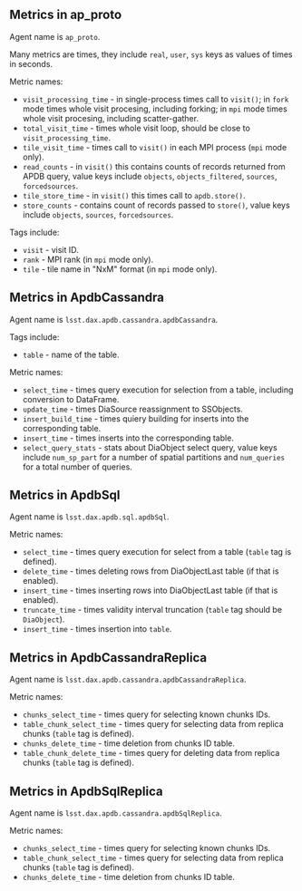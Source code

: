 Metrics in ap_proto
-------------------

Agent name is `ap_proto`.

Many metrics are times, they include `real`, `user`, `sys` keys as values of times in seconds.

Metric names:

- `visit_processing_time` - in single-process times call to `visit()`;
  in `fork` mode times whole visit procesing, including forking;
  in `mpi` mode times whole visit procesing, including scatter-gather.
- `total_visit_time` - times whole visit loop, should be close to `visit_processing_time`.
- `tile_visit_time` - times call to `visit()` in each MPI process (`mpi` mode only).
- `read_counts` - in `visit()` this contains counts of records returned from APDB query,
  value keys include `objects`, `objects_filtered`, `sources`, `forcedsources`.
- `tile_store_time` - in `visit()` this times call to `apdb.store()`.
- `store_counts` - contains count of records passed to `store()`,
  value keys include `objects`, `sources`, `forcedsources`.

Tags include:

- `visit` - visit ID.
- `rank` - MPI rank (in `mpi` mode only).
- `tile` - tile name in "NxM" format (in `mpi` mode only).


Metrics in ApdbCassandra
------------------------

Agent name is `lsst.dax.apdb.cassandra.apdbCassandra`.

Tags include:

- `table` - name of the table.

Metric names:

- `select_time` - times query execution for selection from a table, including conversion to DataFrame.
- `update_time` - times DiaSource reassignment to SSObjects.
- `insert_build_time` - times quiery building for inserts into the corresponding table.
- `insert_time` - times inserts into the corresponding table.
- `select_query_stats` - stats about DiaObject select query, value keys include `num_sp_part`
  for a number of spatial partitions and `num_queries` for a total number of queries.


Metrics in ApdbSql
------------------

Agent name is `lsst.dax.apdb.sql.apdbSql`.

Metric names:

- `select_time` - times query execution for select from a table (`table` tag is defined).
- `delete_time` - times deleting rows from DiaObjectLast table (if that is enabled).
- `insert_time` - times inserting rows into DiaObjectLast table (if that is enabled).
- `truncate_time` - times validity interval truncation (`table` tag should be `DiaObject`).
- `insert_time` - times insertion into `table`.


Metrics in ApdbCassandraReplica
-------------------------------

Agent name is `lsst.dax.apdb.cassandra.apdbCassandraReplica`.

Metric names:

- `chunks_select_time` - times query for selecting known chunks IDs.
- `table_chunk_select_time` - times query for selecting data from replica chunks (`table` tag is defined).
- `chunks_delete_time` - time deletion from chunks ID table.
- `table_chunk_delete_time` - times query for deleting data from replica chunks (`table` tag is defined).


Metrics in ApdbSqlReplica
-------------------------

Agent name is `lsst.dax.apdb.cassandra.apdbSqlReplica`.

Metric names:

- `chunks_select_time` - times query for selecting known chunks IDs.
- `table_chunk_select_time` - times query for selecting data from replica chunks (`table` tag is defined).
- `chunks_delete_time` - time deletion from chunks ID table.
